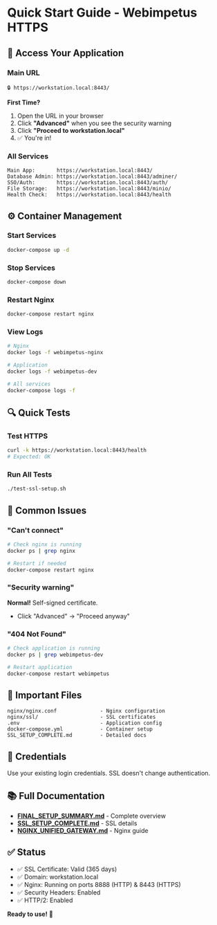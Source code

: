 # Quick Start Guide - Webimpetus HTTPS

## 🚀 Access Your Application

### Main URL
```
🔒 https://workstation.local:8443/
```

**First Time?**
1. Open the URL in your browser
2. Click **"Advanced"** when you see the security warning
3. Click **"Proceed to workstation.local"**
4. ✅ You're in!

### All Services
```
Main App:       https://workstation.local:8443/
Database Admin: https://workstation.local:8443/adminer/
SSO/Auth:       https://workstation.local:8443/auth/
File Storage:   https://workstation.local:8443/minio/
Health Check:   https://workstation.local:8443/health
```

## ⚙️ Container Management

### Start Services
```bash
docker-compose up -d
```

### Stop Services
```bash
docker-compose down
```

### Restart Nginx
```bash
docker-compose restart nginx
```

### View Logs
```bash
# Nginx
docker logs -f webimpetus-nginx

# Application
docker logs -f webimpetus-dev

# All services
docker-compose logs -f
```

## 🔍 Quick Tests

### Test HTTPS
```bash
curl -k https://workstation.local:8443/health
# Expected: OK
```

### Run All Tests
```bash
./test-ssl-setup.sh
```

## 🐛 Common Issues

### "Can't connect"
```bash
# Check nginx is running
docker ps | grep nginx

# Restart if needed
docker-compose restart nginx
```

### "Security warning"
**Normal!** Self-signed certificate.
- Click "Advanced" → "Proceed anyway"

### "404 Not Found"
```bash
# Check application is running
docker ps | grep webimpetus-dev

# Restart application
docker-compose restart webimpetus
```

## 📁 Important Files

```
nginx/nginx.conf              - Nginx configuration
nginx/ssl/                    - SSL certificates
.env                          - Application config
docker-compose.yml            - Container setup
SSL_SETUP_COMPLETE.md         - Detailed docs
```

## 🔐 Credentials

Use your existing login credentials. SSL doesn't change authentication.

## 📚 Full Documentation

- **[FINAL_SETUP_SUMMARY.md](FINAL_SETUP_SUMMARY.md)** - Complete overview
- **[SSL_SETUP_COMPLETE.md](SSL_SETUP_COMPLETE.md)** - SSL details
- **[NGINX_UNIFIED_GATEWAY.md](NGINX_UNIFIED_GATEWAY.md)** - Nginx guide

## ✅ Status

- ✅ SSL Certificate: Valid (365 days)
- ✅ Domain: workstation.local
- ✅ Nginx: Running on ports 8888 (HTTP) & 8443 (HTTPS)
- ✅ Security Headers: Enabled
- ✅ HTTP/2: Enabled

**Ready to use!** 🎉
